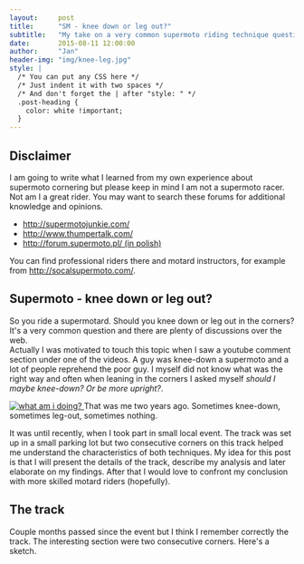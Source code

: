 ```yaml
---
layout:     post
title:      "SM - knee down or leg out?"
subtitle:   "My take on a very common supermoto riding technique question"
date:       2015-08-11 12:00:00
author:     "Jan"
header-img: "img/knee-leg.jpg"
style: |
  /* You can put any CSS here */
  /* Just indent it with two spaces */
  /* And don't forget the | after "style: " */
  .post-heading {
    color: white !important;
  }
---
```

<h2>Disclaimer</h2>
<p>I am going to write what I learned from my own experience about supermoto cornering but please keep in mind I am not a supermoto racer. Not am I a great rider. You may want to search these forums for additional knowledge and opinions.
<ul>
	<li><a href="http://supermotojunkie.com/" target="_blank">http://supermotojunkie.com/</a></li>
	<li><a href="http://www.thumpertalk.com/" target="_blank">http://www.thumpertalk.com/</a></li>
	<li><a href="http://forum.supermoto.pl/" target="_blank">http://forum.supermoto.pl/ (in polish)</a></li>
</ul>
</p><p>
You can find professional riders there and motard instructors, for example from <a href="http://socalsupermoto.com/" target="_blank">http://socalsupermoto.com/</a>.
</p>

<h2>Supermoto - knee down or leg out?</h2>
<p>So you ride a supermotard. Should you knee down or leg out in the corners? It's a very common question and there are plenty of discussions over the web.<br>
Actually I was motivated to touch this topic when I saw a youtube comment section under one of the videos. A guy was knee-down a supermoto and a lot of people reprehend the poor guy. I myself did not know what was the right way and often when leaning in the corners I asked myself <i>should I maybe knee-down? Or be more upright?</i>.</p>
<a href="#">
    <img src="{{ site.baseurl }}/img/drz-no-idea.png" alt="what am i doing?">
</a>
<span class="caption text-muted">That was me two years ago. Sometimes knee-down, sometimes leg-out, sometimes nothing.</span>
<p>It was until recently, when I took part in small local event. The track was set up in a small parking lot but two consecutive corners on this track helped me understand the characteristics of both techniques. My idea for this post is that I will present the details of the track, describe my analysis and later elaborate on my findings. After that I would love to confront my conclusion with more skilled motard riders (hopefully). 
</p>  

<h2>The track</h2>
<p>Couple months passed since the event but I think I remember correctly the track. The interesting section were two consecutive corners. Here's a sketch.</p>